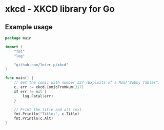 # xkcd - XKCD library for Go

## Example usage

```go
package main

import (
	"fmt"
	"log"

	"github.com/1nter-p/xkcd"
)

func main() {
	// Get the comic with number 327 (Exploits of a Mom/"Bobby Tables")
	c, err := xkcd.ComicFromNum(327)
	if err != nil {
		log.Fatal(err)
	}

	// Print the title and alt text
	fmt.Println("Title:", c.Title)
	fmt.Println(c.Alt)
}
```
